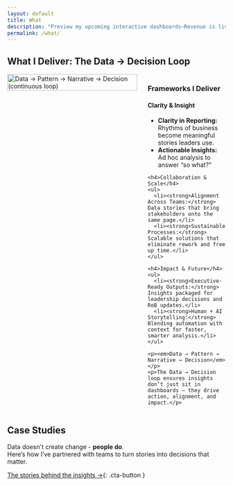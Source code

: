 ```yaml
---
layout: default
title: What
description: "Preview my upcoming interactive dashboards—Revenue is live in preview, with HR and Marketing dashboards coming soon!"
permalink: /what/
---
```


## What I Deliver: The Data → Decision Loop  
<div style="display: flex; align-items: flex-start; gap: 1.5rem; flex-wrap: wrap;">
  <picture>
    <source 
      srcset="{{ '/assets/images/Data Journey.svg' | relative_url }}" 
      media="(prefers-color-scheme: dark)">
    <img 
      src="{{ '/assets/images/Data Journey.svg' | relative_url }}" 
      alt="Data → Pattern → Narrative → Decision (continuous loop)"
      style="width: 100%; max-width: 300px; height: auto; border: none; align-self: flex-start;">
  </picture>
  <div style="flex: 1;">  
    <h3>Frameworks I Deliver</h3>
    <h4>Clarity & Insight</h4>
    <ul>
      <li><strong>Clarity in Reporting:</strong> Rhythms of business become meaningful stories leaders use.</li>
      <li><strong>Actionable Insights:</strong> Ad hoc analysis to answer “so what?”</li>
    </ul>
  
    <h4>Collaboration & Scale</h4>
    <ul>
      <li><strong>Alignment Across Teams:</strong> Data stories that bring stakeholders onto the same page.</li>
      <li><strong>Sustainable Processes:</strong> Scalable solutions that eliminate rework and free up time.</li>
    </ul>
  
    <h4>Impact & Future</h4>
    <ul>
      <li><strong>Executive-Ready Outputs:</strong> Insights packaged for leadership decisions and RoB updates.</li>
      <li><strong>Human + AI Storytelling:</strong> Blending automation with context for faster, smarter analysis.</li>
    </ul>
  
    <p><em>Data → Pattern → Narrative → Decision</em></p>
    <p>The Data → Decision loop ensures insights don’t just sit in dashboards — they drive action, alignment, and impact.</p>
  </div>
</div>

## Case Studies  
Data doesn't create change - **people do**.  
Here’s how I’ve partnered with teams to turn stories into decisions that matter.

[The stories behind the insights →](/why/){: .cta-button }
